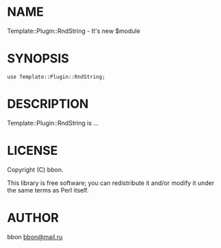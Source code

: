 # NAME

Template::Plugin::RndString - It's new $module

# SYNOPSIS

    use Template::Plugin::RndString;

# DESCRIPTION

Template::Plugin::RndString is ...

# LICENSE

Copyright (C) bbon.

This library is free software; you can redistribute it and/or modify
it under the same terms as Perl itself.

# AUTHOR

bbon <bbon@mail.ru>
